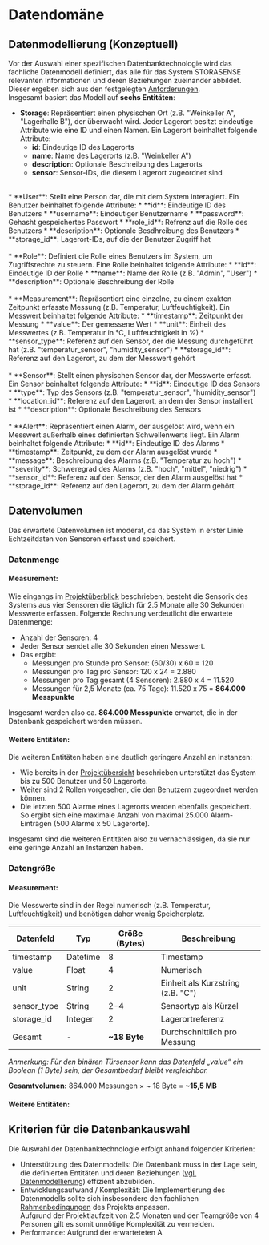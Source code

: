 # Datendomäne

## Datenmodellierung (Konzeptuell)
Vor der Auswahl einer spezifischen Datenbanktechnologie wird das fachliche Datenmodell definiert, das alle für das System STORASENSE relevanten Informationen und deren Beziehungen
zueinander abbildet. Dieser ergeben sich aus den festgelegten [Anforderungen](mvp.md). <br> Insgesamt basiert das Modell auf **sechs Entitäten**:

* **Storage**: Repräsentiert einen physischen Ort (z.B. "Weinkeller A", "Lagerhalle B"), der überwacht wird. Jeder Lagerort besitzt eindeutige Attribute wie eine ID und einen Namen.
Ein Lagerort beinhaltet folgende Attribute:
  * **id**: Eindeutige ID des Lagerorts
  * **name**: Name des Lagerorts (z.B. "Weinkeller A")
  * **description**: Optionale Beschreibung des Lagerorts
  * **sensor**: Sensor-IDs, die diesem Lagerort zugeordnet sind <br>
<br>
* **User**: Stellt eine Person dar, die mit dem System interagiert.
Ein Benutzer beinhaltet folgende Attribute:
  * **id**: Eindeutige ID des Benutzers
  * **username**: Eindeutiger Benutzername
  * **password**: Gehasht gespeichertes Passwort
  * **role_id**: Refrenz auf die Rolle des Benutzers
  * **description**: Optionale Besdhreibung des Benutzers
  * **storage_id**: Lagerort-IDs, auf die der Benutzer Zugriff hat <br>
<br>
* **Role**: Definiert die Rolle eines Benutzers im System, um Zugriffsrechte zu steuern.
Eine Rolle beinhaltet folgende Attribute:
  * **id**: Eindeutige ID der Rolle
  * **name**: Name der Rolle (z.B. "Admin", "User")
  * **description**: Optionale Beschreibung der Rolle <br>
<br>
* **Measurement**: Repräsentiert eine einzelne, zu einem exakten Zeitpunkt erfasste Messung (z.B. Temperatur, Luftfeuchtigkeit).
Ein Messwert beinhaltet folgende Attribute:
  * **timestamp**: Zeitpunkt der Messung
  * **value**: Der gemessene Wert
  * **unit**: Einheit des Messwertes (z.B. Temperatur in °C, Luftfeuchtigkeit in %)
  * **sensor_type**: Referenz auf den Sensor, der die Messung durchgeführt hat (z.B. "temperatur_sensor", "humidity_sensor")
  * **storage_id**: Referenz auf den Lagerort, zu dem der Messwert gehört <br>
<br>
* **Sensor**: Stellt einen physischen Sensor dar, der Messwerte erfasst.
Ein Sensor beinhaltet folgende Attribute:
  * **id**: Eindeutige ID des Sensors
  * **type**: Typ des Sensors (z.B. "temperatur_sensor", "humidity_sensor")
  * **location_id**: Referenz auf den Lagerort, an dem der Sensor installiert ist
  * **description**: Optionale Beschreibung des Sensors <br>
<br>
* **Alert**: Repräsentiert einen Alarm, der ausgelöst wird, wenn ein Messwert außerhalb eines definierten Schwellenwerts liegt.
Ein Alarm beinhaltet folgende Attribute:
  * **id**: Eindeutige ID des Alarms
  * **timestamp**: Zeitpunkt, zu dem der Alarm ausgelöst wurde
  * **message**: Beschreibung des Alarms (z.B. "Temperatur zu hoch")
  * **severity**: Schweregrad des Alarms (z.B. "hoch", "mittel", "niedrig")
  * **sensor_id**: Referenz auf den Sensor, der den Alarm ausgelöst hat
  * **storage_id**: Referenz auf den Lagerort, zu dem der Alarm gehört <br>

## Datenvolumen
Das erwartete Datenvolumen ist moderat, da das System in erster Linie Echtzeitdaten von Sensoren erfasst und speichert.

### Datenmenge
#### Measurement:
Wie eingangs im [Projektüberblick](mvp.md#funktionale-anforderungen) beschrieben, besteht die Sensorik des Systems aus vier Sensoren die täglich für 2.5 Monate alle 30 Sekunden Messwerte erfassen.
Folgende Rechnung verdeutlicht die erwartete Datenmenge:
* Anzahl der Sensoren: 4
* Jeder Sensor sendet alle 30 Sekunden einen Messwert.
* Das ergibt:
  * Messungen pro Stunde pro Sensor: (60/30) x 60 = 120
  * Messungen pro Tag pro Sensor: 120 x 24 = 2.880
  * Messungen pro Tag gesamt (4 Sensoren): 2.880 x 4 = 11.520
  * Messungen für 2,5 Monate (ca. 75 Tage): 11.520 x 75 = **864.000 Messpunkte**

Insgesamt werden also ca. **864.000 Messpunkte** erwartet, die in der Datenbank gespeichert werden müssen.

#### Weitere Entitäten:
Die weiteren Entitäten haben eine deutlich geringere Anzahl an Instanzen:
* Wie bereits in der [Projektübersicht](mvp.md#funktionale-anforderungen) beschrieben unterstützt das System bis zu 500 Benutzer und 50 Lagerorte.
* Weiter sind 2 Rollen vorgesehen, die den Benutzern zugeordnet werden können.
* Die letzten 500 Alarme eines Lagerorts werden ebenfalls gespeichert. So ergibt sich eine maximale Anzahl von maximal 25.000 Alarm-Einträgen (500 Alarme x 50 Lagerorte).

Insgesamt sind die weiteren Entitäten also zu vernachlässigen, da sie nur eine geringe Anzahl an Instanzen haben.

### Datengröße
#### Measurement:
Die Messwerte sind in der Regel numerisch (z.B. Temperatur, Luftfeuchtigkeit) und benötigen daher wenig Speicherplatz. <br>

| Datenfeld     | Typ         | Größe (Bytes) | Beschreibung                        |
|--------------|-------------|---------------|-------------------------------------|
| timestamp           | Datetime     | 8             | Timestamp           |
| value         | Float      | 4             | Numerisch                  |
| unit  | String      | 2             |  Einheit als Kurzstring (z.B. "C")              |
| sensor_type    | String    | 2-4           | Sensortyp als Kürzel           |
| storage_id        | Integer       | 2             | Lagerortreferenz                   |
| Gesamt         | -      | **~18 Byte**  | Durchschnittlich pro Messung               |

*Anmerkung: Für den binären Türsensor kann das Datenfeld „value“ ein Boolean (1 Byte) sein, der Gesamtbedarf bleibt vergleichbar.*

**Gesamtvolumen:**
864.000 Messungen × ~ 18 Byte = **~15,5 MB**

#### Weitere Entitäten:


## Kriterien für die Datenbankauswahl
Die Auswahl der Datenbanktechnologie erfolgt anhand folgender Kriterien:

* Unterstützung des Datenmodells: Die Datenbank muss in der Lage sein, die definierten Entitäten und deren Beziehungen ([vgl. Datenmodellierung](data_eva.md#datenmodellierung)) effizient abzubilden.
* Entwicklungsaufwand / Komplexität: Die Implementierung des Datenmodells sollte sich insbesondere den fachlichen [Rahmenbedingungen](mvp.md#rahmenbedingungen) des Projekts anpassen. <br> Aufgrund der Projektlaufzeit von 2.5 Monaten und der Teamgröße von 4 Personen gilt es somit unnötige Komplexität zu vermeiden.
* Performance: Aufgrund der erwarteteten A
